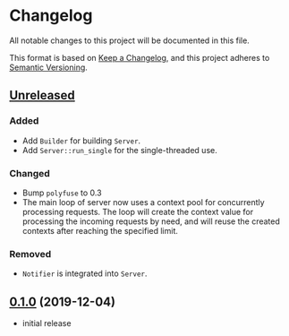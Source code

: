 # Changelog
All notable changes to this project will be documented in this file.

This format is based on [Keep a Changelog], and this project adheres to [Semantic Versioning].

## [Unreleased]

### Added

* Add `Builder` for building `Server`.
* Add `Server::run_single` for the single-threaded use.

### Changed

* Bump `polyfuse` to 0.3
* The main loop of server now uses a context pool for concurrently
  processing requests. The loop will create the context value for
  processing the incoming requests by need, and will reuse the created
  contexts after reaching the specified limit.

### Removed

* `Notifier` is integrated into `Server`.

## [0.1.0] (2019-12-04)

* initial release

<!-- links -->

[Unreleased]: https://github.com/ubnt-intrepid/polyfuse/compare/polyfuse-tokio-v0.1.0...HEAD
[0.1.0]: https://github.com/ubnt-intrepid/polyfuse/tree/polyfuse-tokio-v0.1.0

[Keep a Changelog]: https://keepachangelog.com/en/1.0.0/
[Semantic Versioning]: https://semver.org/spec/v2.0.0.html
